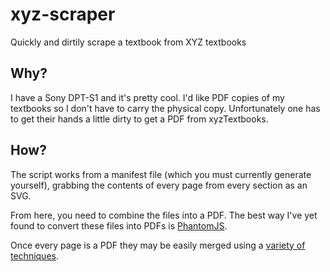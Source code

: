 # xyz-scraper
Quickly and dirtily scrape a textbook from XYZ textbooks

## Why?

I have a Sony DPT-S1 and it's pretty cool. I'd like PDF copies of my 
textbooks so I don't have to carry the physical copy. Unfortunately 
one has to get their hands a little dirty to get a PDF from xyzTextbooks.

## How?

The script works from a manifest file (which you must currently 
generate yourself), grabbing the contents of every page from every 
section as an SVG. 

From here, you need to combine the files into a PDF. The best way 
I've yet found to convert these files into PDFs is 
[PhantomJS](http://phantomjs.org/).

Once every page is a PDF they may be easily merged using a 
[variety of techniques](http://stackoverflow.com/questions/2507766/merge-convert-multiple-pdf-files-into-one-pdf).

